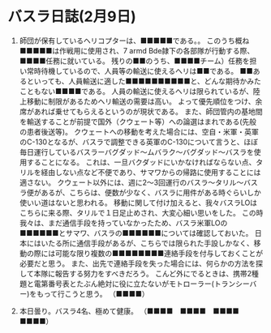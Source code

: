 # バスラ日誌(2月9日)

1. 師団が保有しているヘリコプターは、■■■■■である。。
   このうち概ね■■■■■は作戦用に使用され、7 armd Bde隷下の各部隊が行動する際、■■■■任務に就いている。
   残りの■■のうち、■■■■チーム）任務を担い常時待機しているので、人員等の輸送に使えるヘリは■■である。
   ■■あるといっても、人員輸送に適した■■■■■■■■■■と、どんな期待かみたこともない■■■■である。
   人員の輸送に使えるヘリは限られているが、陸上移動に制限があるためヘリ輸送の需要は高い。
   よって優先順位をつけ、余席があれば乗せてもらえるというのが現状である。
   また、師団管内の基地間を輸送することが前提で国外（クウェート等）への論選はまれである(先般の患者後送等)。
   クウェートへの移動を考えた場合には、空自・米軍・英軍のC-130となるが、バスラで調整できる英軍のC-130について言うと、ほぼ毎日運行しているバスラーバグダッド〜ムバラク〜バグダッド〜バスラを使用することになる。
   これは、一旦バクダッドにいかなければならない点、タリルを経由しない点など不便であり、サマワからの帰路に使用することには適さない。
   クウェート以外には、週に2〜3回運行のバスラ〜タリル〜バスラ便があるが、こちらは、便数が少なく、バスラに用件がある時ぐらいしか使いい道はないと思われる。
   移動に関して付け加えると、我々バスラLOはこちらに来る際、タリルで１日足止めされ、大変心細い思いをした。
   この時我々は、まだ通信手段を持っていなかったため、バスラ米軍LOの■■■■■■とサマワ、バスラの■■■■■■については確認しておいた。
   日本にはいたる所に通信手段があるが、こちらでは限られた手設しかなく、移動の際には可能な限り複数の■■■■■■■■連絡手段を付与しておくことが必要だと思う。
   また、出先で連絡手段を失った場合には、何らかの方法を探して本隊に報告する努力をすべきだろう。
   こんど外にでるときは、携帯2種題と電第番号表とたぶん絶対に役に立たないがモトローラー(トランシーバー)をもって行こうと思う。
   （■■■■）

2. 本日曇り。バスラ4名、極めて健康。
   （■■■■　■■■■　■■■■　■■■■）
